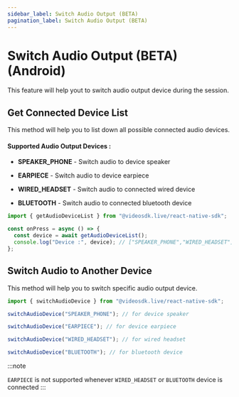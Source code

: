 ```yaml
---
sidebar_label: Switch Audio Output (BETA)
pagination_label: Switch Audio Output (BETA)
---
```


# Switch Audio Output (BETA) (Android)

This feature will help yout to switch audio output device during the session.

## Get Connected Device List

This method will help you to list down all possible connected audio devices.

#### Supported Audio Output Devices :

- **SPEAKER_PHONE** - Switch audio to device speaker

- **EARPIECE** - Switch audio to device earpiece

- **WIRED_HEADSET** - Switch audio to connected wired device

- **BLUETOOTH** - Switch audio to connected bluetooth device

```js
import { getAudioDeviceList } from "@videosdk.live/react-native-sdk";

const onPress = async () => {
  const device = await getAudioDeviceList();
  console.log("Device :", device); // ["SPEAKER_PHONE","WIRED_HEADSET"]
};
```

## Switch Audio to Another Device

This method will help you to switch specific audio output device.

```js
import { switchAudioDevice } from "@videosdk.live/react-native-sdk";

switchAudioDevice("SPEAKER_PHONE"); // for device speaker

switchAudioDevice("EARPIECE"); // for device earpiece

switchAudioDevice("WIRED_HEADSET"); // for wired headset

switchAudioDevice("BLUETOOTH"); // for bluetooth device
```

:::note

`EARPIECE` is not supported whenever `WIRED_HEADSET` or `BLUETOOTH` device is connected
:::
